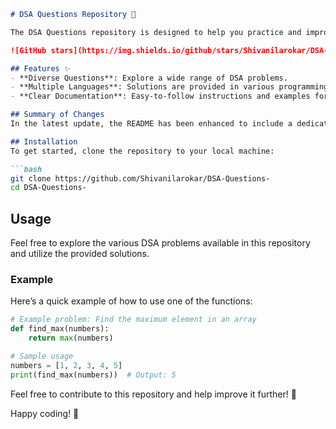 ```markdown
# DSA Questions Repository 🤖

The DSA Questions repository is designed to help you practice and improve your coding skills through a comprehensive collection of Data Structures and Algorithms (DSA) problems.

![GitHub stars](https://img.shields.io/github/stars/Shivanilarokar/DSA-Questions-.svg?style=social) ![GitHub forks](https://img.shields.io/github/forks/Shivanilarokar/DSA-Questions-.svg?style=social)

## Features ✨
- **Diverse Questions**: Explore a wide range of DSA problems.
- **Multiple Languages**: Solutions are provided in various programming languages.
- **Clear Documentation**: Easy-to-follow instructions and examples for each problem.

## Summary of Changes
In the latest update, the README has been enhanced to include a dedicated **Features** section, highlighting the core advantages of the repository. Minor formatting adjustments were also made for improved readability.

## Installation
To get started, clone the repository to your local machine:

```bash
git clone https://github.com/Shivanilarokar/DSA-Questions-
cd DSA-Questions-
```

## Usage
Feel free to explore the various DSA problems available in this repository and utilize the provided solutions.

### Example
Here’s a quick example of how to use one of the functions:

```python
# Example problem: Find the maximum element in an array
def find_max(numbers):
    return max(numbers)

# Sample usage
numbers = [1, 2, 3, 4, 5]
print(find_max(numbers))  # Output: 5
```

Feel free to contribute to this repository and help improve it further! 🙌

Happy coding! 🚀
```